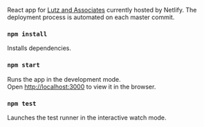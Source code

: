 React app for [Lutz and Associates](https://www.lutzandassociatesconsulting.com/) currently hosted by Netlify. The deployment process is automated on each master commit.

### `npm install`

Installs dependencies.

### `npm start`

Runs the app in the development mode.<br />
Open [http://localhost:3000](http://localhost:3000) to view it in the browser.

### `npm test`

Launches the test runner in the interactive watch mode.<br />
